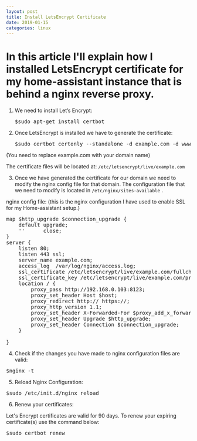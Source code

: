 ```yaml
---
layout: post
title: Install LetsEncrypt Certificate
date: 2019-01-15
categories: linux
---
```

# In this article I'll explain how I installed LetsEncrypt certificate for my home-assistant instance that is behind a nginx reverse proxy.

1. We need to install Let’s Encrypt:
   <pre>$sudo apt-get install certbot</pre>
  
2. Once LetsEncrypt is installed we have to generate the certificate:

   <pre>$sudo certbot certonly --standalone -d example.com -d www.example.com</pre>

(You need to replace example.com with your domain name)

The certificate files will be located at: `/etc/letsencrypt/live/example.com`

3. Once we have generated the certificate for our domain we need to modify the nginx config file for that domain.
The configuration file that we need to modify is located in `/etc/nginx/sites-available` .

nginx config file:
(this is the nginx configuration I have used to enable SSL for my Home-assistant setup.)

<pre>
map $http_upgrade $connection_upgrade {
    default upgrade;
    ''      close;
}
server {
	listen 80;
	listen 443 ssl;
    server_name example.com;
    access_log  /var/log/nginx/access.log;
	ssl_certificate /etc/letsencrypt/live/example.com/fullchain.pem;
	ssl_certificate_key /etc/letsencrypt/live/example.com/privkey.pem;
    location / {
        proxy_pass http://192.168.0.103:8123;
        proxy_set_header Host $host;
        proxy_redirect http:// https://;
        proxy_http_version 1.1;
        proxy_set_header X-Forwarded-For $proxy_add_x_forwarded_for;
        proxy_set_header Upgrade $http_upgrade;
        proxy_set_header Connection $connection_upgrade;
    }

}
</pre>

4. Check if the changes you have made to nginx configuration files are valid:
  <pre>$nginx -t</pre>

5. Reload Nginx Configuration:

  <pre>$sudo /etc/init.d/nginx reload</pre>

6. Renew your certificates:

Let's Encrypt certificates are valid for 90 days. To renew your expiring certificate(s) use the command below:

   <pre>$sudo certbot renew</pre>
